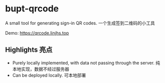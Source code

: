 # bupt-qrcode
A small tool for generating sign-in QR codes. 一个生成签到二维码的小工具

Demo: https://qrcode.linjhs.top

## Highlights 亮点

- Purely locally implemented, with data not passing through the server. 纯本地实现，数据不经过服务器
- Can be deployed locally. 可本地部署
